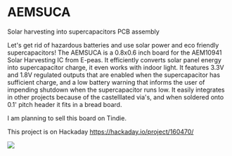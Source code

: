 # AEMSUCA
Solar harvesting into supercapacitors PCB assembly

Let's get rid of hazardous batteries and use solar power and eco friendly supercapacitors! The AEMSUCA is a 0.8x0.6 inch board for the AEM10941 Solar Harvesting IC from E-peas. It efficiently converts solar panel energy into supercapacitor charge, it even works with indoor light. It features 3.3V and 1.8V regulated outputs that are enabled when the supercapacitor has sufficient charge, and a low battery warning that informs the user of impending shutdown when the supercapacitor runs low. It easily integrates in other projects because of the castelllated via's, and when soldered onto 0.1' pitch header it fits in a bread board.

I am planning to sell this board on Tindie. 

This project is on Hackaday https://hackaday.io/project/160470/

<img src="https://cdn.hackaday.io/images/5490141535144941507.jpg">
